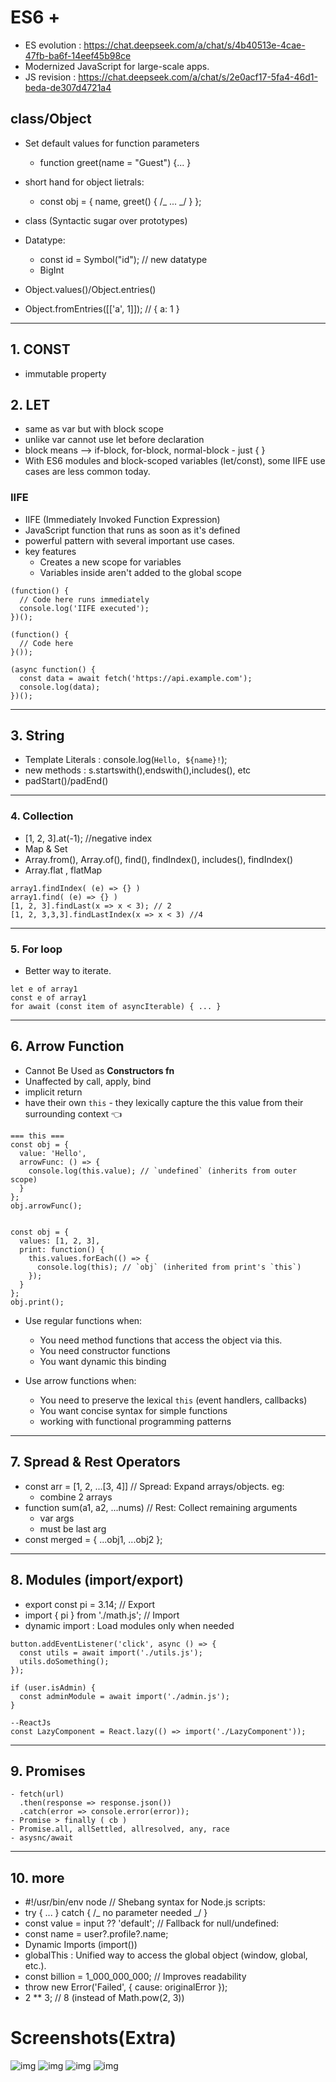 # ES6 +

- ES evolution : https://chat.deepseek.com/a/chat/s/4b40513e-4cae-47fb-ba6f-14eef45b98ce
- Modernized JavaScript for large-scale apps.
- JS revision : https://chat.deepseek.com/a/chat/s/2e0acf17-5fa4-46d1-beda-de307d4721a4

## class/Object

- Set default values for function parameters
  - function greet(name = "Guest") {... }
- short hand for object lietrals:
  - const obj = { name, greet() { /_ ... _/ } };
- class (Syntactic sugar over prototypes)
- Datatype:

  - const id = Symbol("id"); // new datatype
  - BigInt

- Object.values()/Object.entries()
- Object.fromEntries([['a', 1]]); // { a: 1 }

---

## 1. CONST

- immutable property

## 2. LET

- same as var but with block scope
- unlike var cannot use let before declaration
- block means --> if-block, for-block, normal-block - just { }
- With ES6 modules and block-scoped variables (let/const), some IIFE use cases are less common today.

### IIFE

- IIFE (Immediately Invoked Function Expression)
- JavaScript function that runs as soon as it's defined
- powerful pattern with several important use cases.
- key features
  - Creates a new scope for variables
  - Variables inside aren't added to the global scope

```
(function() {
  // Code here runs immediately
  console.log('IIFE executed');
})();

(function() {
  // Code here
}());

(async function() {
  const data = await fetch('https://api.example.com');
  console.log(data);
})();
```

---

## 3. String

- Template Literals : console.log(`Hello, ${name}!`);
- new methods : s.startswith(),endswith(),includes(), etc
- padStart()/padEnd()

---

### 4. Collection

- [1, 2, 3].at(-1); //negative index
- Map & Set
- Array.from(), Array.of(), find(), findIndex(), includes(), findIndex()
- Array.flat , flatMap

```
array1.findIndex( (e) => {} )
array1.find( (e) => {} )
[1, 2, 3].findLast(x => x < 3); // 2
[1, 2, 3,3,3].findLastIndex(x => x < 3) //4
```

---

### 5. For loop

- Better way to iterate.

```
let e of array1
const e of array1
for await (const item of asyncIterable) { ... }
```

---

## 6. Arrow Function

- Cannot Be Used as **Constructors fn**
- Unaffected by call, apply, bind
- implicit return
- have their own `this` - they lexically capture the this value from their surrounding context :point_left:

```
=== this ===
const obj = {
  value: 'Hello',
  arrowFunc: () => {
    console.log(this.value); // `undefined` (inherits from outer scope)
  }
};
obj.arrowFunc();


const obj = {
  values: [1, 2, 3],
  print: function() {
    this.values.forEach(() => {
      console.log(this); // `obj` (inherited from print's `this`)
    });
  }
};
obj.print();
```

- Use regular functions when:
  - You need method functions that access the object via this.
  - You need constructor functions
  - You want dynamic this binding
- Use arrow functions when:

  - You need to preserve the lexical `this` (event handlers, callbacks)
  - You want concise syntax for simple functions
  - working with functional programming patterns

---

## 7. Spread & Rest Operators

- const arr = [1, 2, ...[3, 4]] // Spread: Expand arrays/objects. eg:
  - combine 2 arrays
- function sum(a1, a2, ...nums) // Rest: Collect remaining arguments
  - var args
  - must be last arg
- const merged = { ...obj1, ...obj2 };

---

## 8. Modules (import/export)

- export const pi = 3.14; // Export
- import { pi } from './math.js'; // Import
- dynamic import : Load modules only when needed

```
button.addEventListener('click', async () => {
  const utils = await import('./utils.js');
  utils.doSomething();
});

if (user.isAdmin) {
  const adminModule = await import('./admin.js');
}

--ReactJs
const LazyComponent = React.lazy(() => import('./LazyComponent'));
```

---

## 9. Promises

```
- fetch(url)
  .then(response => response.json())
  .catch(error => console.error(error));
- Promise > finally ( cb )
- Promise.all, allSettled, allresolved, any, race
- asysnc/await
```

---

## 10. more

- #!/usr/bin/env node // Shebang syntax for Node.js scripts:
- try { ... } catch { /_ no parameter needed _/ }
- const value = input ?? 'default'; // Fallback for null/undefined:
- const name = user?.profile?.name;
- Dynamic Imports (import())
- globalThis : Unified way to access the global object (window, global, etc.).
- const billion = 1_000_000_000; // Improves readability
- throw new Error('Failed', { cause: originalError });
- 2 \*\* 3; // 8 (instead of Math.pow(2, 3))

# Screenshots(Extra)

![img](https://github.com/lekhrajdinkar/01-front-end-pack/blob/master/VanillaJS/NOTES_JS/asset/jonas/es6/06_1.jpg)
![img](https://github.com/lekhrajdinkar/01-front-end-pack/blob/master/VanillaJS/NOTES_JS/asset/jonas/es6/06_2.jpg)
![img](https://github.com/lekhrajdinkar/01-front-end-pack/blob/master/VanillaJS/NOTES_JS/asset/jonas/es6/06_3.jpg)
![img](https://github.com/lekhrajdinkar/01-front-end-pack/blob/master/VanillaJS/NOTES_JS/asset/jonas/es6/06_4.jpg)

